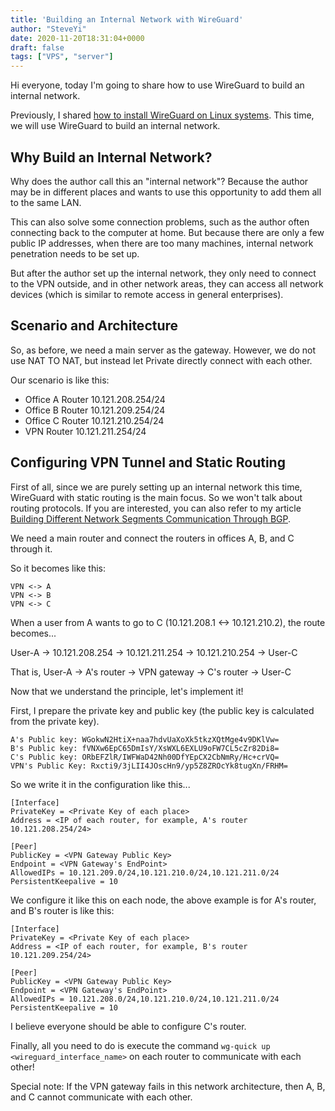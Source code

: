 ```yaml
---
title: 'Building an Internal Network with WireGuard'
author: "SteveYi"
date: 2020-11-20T18:31:04+0000
draft: false
tags: ["VPS", "server"]
---
```


Hi everyone, today I'm going to share how to use WireGuard to build an internal network.

Previously, I shared [how to install WireGuard on Linux systems](https://blog.steveyi.net/how-to-install-wireguard/). This time, we will use WireGuard to build an internal network.

## Why Build an Internal Network?

Why does the author call this an "internal network"? Because the author may be in different places and wants to use this opportunity to add them all to the same LAN.

This can also solve some connection problems, such as the author often connecting back to the computer at home. But because there are only a few public IP addresses, when there are too many machines, internal network penetration needs to be set up.

But after the author set up the internal network, they only need to connect to the VPN outside, and in other network areas, they can access all network devices (which is similar to remote access in general enterprises).

## Scenario and Architecture

So, as before, we need a main server as the gateway. However, we do not use NAT TO NAT, but instead let Private directly connect with each other.

Our scenario is like this:

- Office A Router 10.121.208.254/24
- Office B Router 10.121.209.254/24
- Office C Router 10.121.210.254/24
- VPN Router 10.121.211.254/24

## Configuring VPN Tunnel and Static Routing

First of all, since we are purely setting up an internal network this time, WireGuard with static routing is the main focus. So we won't talk about routing protocols. If you are interested, you can also refer to my article [Building Different Network Segments Communication Through BGP](https://blog.steveyi.net/posts/bgp-network-peer/).

We need a main router and connect the routers in offices A, B, and C through it.

So it becomes like this:
```
VPN <-> A  
VPN <-> B  
VPN <-> C
```
When a user from A wants to go to C (10.121.208.1 <-> 10.121.210.2), the route becomes...

User-A -> 10.121.208.254 -> 10.121.211.254 -> 10.121.210.254 -> User-C

That is, User-A -> A's router -> VPN gateway -> C's router -> User-C

Now that we understand the principle, let's implement it!

First, I prepare the private key and public key (the public key is calculated from the private key).

```
A's Public key: WGokwN2HtiX+naa7hdvUaXoXk5tkzXQtMge4v9DKlVw=  
B's Public key: fVNXw6EpC65DmIsY/XsWXL6EXLU9oFW7CL5cZr82Di8=  
C's Public key: ORbEFZlR/IWFWaD42Nh00DfYEpCX2CbNmRy/Hc+crVQ=  
VPN's Public Key: Rxcti9/3jLII4JOscHn9/yp5Z8ZROcYk8tugXn/FRHM=
```

So we write it in the configuration like this...

```
[Interface]
PrivateKey = <Private Key of each place>
Address = <IP of each router, for example, A's router 10.121.208.254/24>

[Peer]
PublicKey = <VPN Gateway Public Key>
Endpoint = <VPN Gateway's EndPoint>
AllowedIPs = 10.121.209.0/24,10.121.210.0/24,10.121.211.0/24
PersistentKeepalive = 10
```

We configure it like this on each node, the above example is for A's router, and B's router is like this:

```
[Interface]
PrivateKey = <Private Key of each place>
Address = <IP of each router, for example, B's router 10.121.209.254/24>

[Peer]
PublicKey = <VPN Gateway Public Key>
Endpoint = <VPN Gateway's EndPoint>
AllowedIPs = 10.121.208.0/24,10.121.210.0/24,10.121.211.0/24
PersistentKeepalive = 10
```

I believe everyone should be able to configure C's router.

Finally, all you need to do is execute the command `wg-quick up <wireguard_interface_name>` on each router to communicate with each other!

Special note: If the VPN gateway fails in this network architecture, then A, B, and C cannot communicate with each other.
